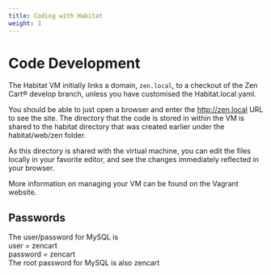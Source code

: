 ```yaml
---
title: Coding with Habitat
weight: 3
---
```


# Code Development

The Habitat VM initially links a domain, `zen.local`, to a checkout of the Zen Cart® develop branch, unless you have customised the Habitat.local.yaml.

You should be able to just open a browser and enter the http://zen.local URL to see the site.
The directory that the code is stored in within the VM is shared to the habitat directory that was created earlier under the habitat/web/zen folder.

As this directory is shared with the virtual machine, you can edit the files locally in your favorite editor, and see the changes immediately reflected in your browser.

More information on managing your VM can be found on the Vagrant website.

## Passwords  
>
The user/password for MySQL is  
user = zencart  
password = zencart  
The root password for MySQL is also zencart  
